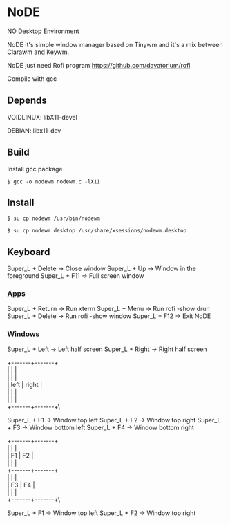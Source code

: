 # NoDE
NO Desktop Environment

NoDE it's simple window manager based on Tinywm and it's a mix between Clarawm and Keywm.

NoDE just need Rofi program https://github.com/davatorium/rofi

Compile with gcc

## Depends

VOIDLINUX: libX11-devel

DEBIAN: libx11-dev

## Build
Install gcc package

	$ gcc -o nodewm nodewm.c -lX11

## Install

	$ su cp nodewm /usr/bin/nodewm
 
	$ su cp nodewm.desktop /usr/share/xsessions/nodewm.desktop

## Keyboard
Super_L + Delete -> Close window
Super_L + Up -> Window in the foreground
Super_L + F11 -> Full screen window

### Apps
Super_L + Return -> Run xterm
Super_L + Menu -> Run rofi -show drun
Super_L + Delete -> Run rofi -show window
Super_L + F12 -> Exit NoDE

### Windows
Super_L + Left -> Left half screen
Super_L + Right -> Right half screen

+-------+-------+\
|       |       |\
|       |       |\
| left  | right |\
|       |       |\
|       |       |\
+-------+-------+\

Super_L + F1 -> Window top left
Super_L + F2 -> Window top right
Super_L + F3 -> Window bottom left
Super_L + F4 -> Window bottom right

+-------+-------+\
|       |       |\
|  F1   |  F2   |\
|       |       |\
+-------+-------+\
|       |       |\
|  F3   |  F4   |\
|       |       |\
+-------+-------+\

Super_L + F1 -> Window top left
Super_L + F2 -> Window top right
